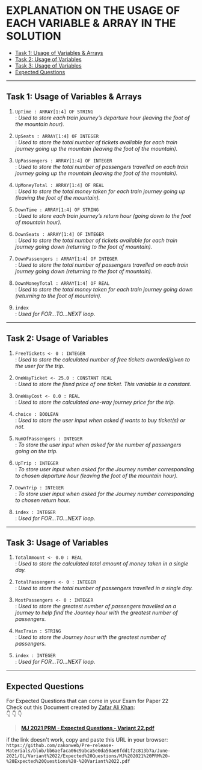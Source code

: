 # EXPLANATION ON THE USAGE OF EACH VARIABLE & ARRAY IN THE SOLUTION

<!-- @import "[TOC]" {cmd="toc" depthFrom=1 depthTo=6 orderedList=false} -->

<!-- code_chunk_output -->

- [Task 1: Usage of Variables & Arrays](#task-1-usage-of-variables-arrays)
- [Task 2: Usage of Variables](#task-2-usage-of-variables)
- [Task 3: Usage of Variables](#task-3-usage-of-variables)
- [Expected Questions](#expected-questions)

<!-- /code_chunk_output -->

---

## Task 1: Usage of Variables & Arrays

1. `UpTime : ARRAY[1:4] OF STRING`<br>
: *Used to store each train journey’s departure hour (leaving the foot of the mountain hour).*

2. `UpSeats : ARRAY[1:4] OF INTEGER`<br>
: *Used to store the total number of tickets available for each train journey going up the mountain (leaving the foot of the mountain).*

3. `UpPassengers : ARRAY[1:4] OF INTEGER`<br>
: *Used to store the total number of passengers travelled on each train journey going up the mountain (leaving the foot of the mountain).*

4. `UpMoneyTotal : ARRAY[1:4] OF REAL`<br>
: *Used to store the total money taken for each train journey going up (leaving the foot of the mountain).*

5. `DownTime : ARRAY[1:4] OF STRING`<br>
: *Used to store each train journey’s return hour (going down to the foot of mountain hour).*

6. `DownSeats : ARRAY[1:4] OF INTEGER`<br>
: *Used to store the total number of tickets available for each train journey going down (returning to the foot of mountain).*

7. `DownPassengers : ARRAY[1:4] OF INTEGER`<br>
: *Used to store the total number of passengers travelled on each train journey going down (returning to the foot of mountain).*

8. `DownMoneyTotal : ARRAY[1:4] OF REAL`<br>
: *Used to store the total money taken for each train journey going down (returning to the foot of mountain).*

9. `index`<br>
: *Used for FOR…TO…NEXT loop.*

---

## Task 2: Usage of Variables

1. `FreeTickets <- 0 : INTEGER`<br>
: *Used to store the calculated number of free tickets awarded/given to the user for the trip.*

2. `OneWayTicket <- 25.0 : CONSTANT REAL`<br>
: *Used to store the fixed price of one ticket. This variable is a constant.*

3. `OneWayCost <- 0.0 : REAL`<br>
: *Used to store the calculated one-way journey price for the trip.*

4. `choice : BOOLEAN`<br>
: *Used to store the user input when asked if wants to buy ticket(s) or not.*

5. `NumOfPassengers : INTEGER`<br>
: *To store the user input when asked for the number of passengers going on the trip.*

6. `UpTrip : INTEGER`<br>
: *To store user input when asked for the Journey number corresponding to chosen departure hour (leaving the foot of the mountain hour).*

7. `DownTrip : INTEGER`<br>
: *To store user input when asked for the Journey number corresponding to chosen return hour.*

8. `index : INTEGER`<br>
: *Used for FOR…TO…NEXT loop.*

---

## Task 3: Usage of Variables

1. `TotalAmount <- 0.0 : REAL`<br>
: *Used to store the calculated total amount of money taken in a single day.*

2. `TotalPassengers <- 0 : INTEGER`<br>
: *Used to store the total number of passengers travelled in a single day.*

3. `MostPassengers <- 0 : INTEGER`<br>
: *Used to store the greatest number of passengers travelled on a journey to help find the Journey hour with the greatest number of passengers.*

4. `MaxTrain : STRING`<br>
: *Used to store the Journey hour with the greatest number of passengers.*

5. `index : INTEGER`<br>
: *Used for FOR…TO…NEXT loop.*

---

## Expected Questions

For Expected Questions that can come in your Exam for Paper 22<br>
Check out this Document created by [Zafar Ali Khan](https://github.com/zakonweb):<br> :point_down: :point_down: :point_down:
> **[MJ 2021 PRM - Expected Questions - Variant 22.pdf](<https://github.com/zakonweb/Pre-release-Materials/blob/bb6aefaca06c9abca5e0da50ae8fdd1f2c813b7a/June-2021/OL/Variant%252022/Expected%2520Questions/MJ%25202021%2520PRM%2520-%2520Expected%2520Questions%2520-%2520Variant%252022.pdf>)<br>**

if the link doesn't work, copy and paste this URL in your browser:<br>
`https://github.com/zakonweb/Pre-release-Materials/blob/bb6aefaca06c9abca5e0da50ae8fdd1f2c813b7a/June-2021/OL/Variant%2022/Expected%20Questions/MJ%202021%20PRM%20-%20Expected%20Questions%20-%20Variant%2022.pdf`
